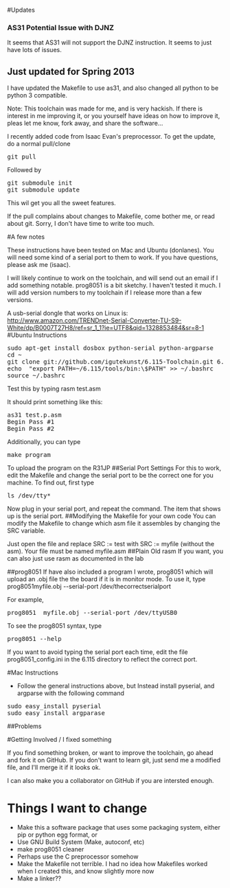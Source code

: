 #Updates
### AS31 Potential Issue with DJNZ

It seems that AS31 will not support the DJNZ instruction. It seems to just have lots of issues.

## Just updated for Spring 2013

I have updated the Makefile to use as31, and also changed all python to be python 3 compatible.

Note: This toolchain was made for me, and is very hackish. If there is interest in me improving it, or you yourself have ideas
on how to improve it, pleas let me know, fork away, and share the software...


I recently added code from Isaac Evan's preprocessor. To get the update, do a normal pull/clone

<pre>
git pull
</pre>
Followed by 
<pre>
git submodule init
git submodule update
</pre>

This wil get you all the sweet features.

If the pull complains about changes to Makefile, come bother me, or read about git. Sorry, I don't have time to write  too much.

#A few notes

These instructions have been tested on Mac and Ubuntu (donlanes). You will need some kind of a serial port to them to work. If you have questions, please ask me (isaac).

I will likely continue to work on the toolchain, and will send out an email if I add something notable. prog8051 is a bit sketchy. I haven't tested it much. I will add version numbers to my toolchain if I release more than a few versions.

A usb-serial dongle that works on Linux is: http://www.amazon.com/TRENDnet-Serial-Converter-TU-S9-White/dp/B0007T27H8/ref=sr_1_1?ie=UTF8&qid=1328853484&sr=8-1
#Ubuntu Instructions
<pre>
sudo apt-get install dosbox python-serial python-argparse
cd ~
git clone git://github.com/igutekunst/6.115-Toolchain.git 6.115
echo  "export PATH=~/6.115/tools/bin:\$PATH" >> ~/.bashrc
source ~/.bashrc
</pre>

Test this by typing rasm test.asm

It should print something like this:
<pre>
as31 test.p.asm
Begin Pass #1
Begin Pass #2
</pre>

Additionally, you can type
<pre>
make program
</pre>
To upload the program on the R31JP
##Serial Port Settings
For this to work, edit the Makefile and change the serial port to be the correct one for you machine. To find out, first type
<pre>
ls /dev/tty*
</pre>
Now plug in your serial port, and repeat the command. The item that shows up is the serial port.
##Modifying the Makefile for your own code
You can modify the Makefile to change which asm file it assembles by changing the SRC variable.

Just open the file and replace SRC := test with SRC := myfile  (without the asm). Your file must be named myfile.asm
##Plain Old rasm
If you want, you can also just use rasm as documented in the lab


##prog8051
If have also included a program I wrote, prog8051 which will upload an .obj file the the board if it is in monitor mode.
To use it, type prog8051myfile.obj --serial-port /dev/thecorrectserialport

For example,

<pre>
prog8051  myfile.obj --serial-port /dev/ttyUSB0
</pre>

To see the prog8051 syntax, type
<pre>
prog8051 --help 
</pre> 


If you want to avoid typing the serial port each time, edit the file prog8051_config.ini in the 6.115 directory to reflect 
the correct port.

#Mac Instructions
* Follow the general instructions above, but Instead install pyserial, and argparse with the following command
<pre>
sudo easy_install pyserial
sudo easy_install argparase
</pre>

##Problems

#Getting Involved / I fixed something

If you find something broken, or want to improve the toolchain, go ahead and fork it on GitHub. If you don't want to learn git, just send me 
a modified file, and I'll merge it if it looks ok. 

I can also make you a collaborator on GitHub if you are intersted enough.

# Things I want to change
* Make this a software package that uses some packaging system, either pip or python egg format, or 
* Use GNU Build System (Make, autoconf, etc)
* make prog8051 cleaner
* Perhaps use the C preprocessor somehow
* Make the Makefile not terrible. I had no idea how Makefiles worked when I created this, and know slightly more now
* Make a linker??
